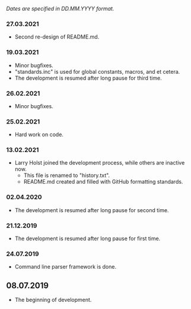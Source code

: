 *Dates are specified in DD.MM.YYYY format.*

### 27.03.2021
* Second re-design of README.md.

### 19.03.2021
* Minor bugfixes.
* "standards.inc" is used for global constants, macros, and et cetera.
* The development is resumed after long pause for third time.

### 26.02.2021
* Minor bugfixes.

### 25.02.2021
* Hard work on code.

### 13.02.2021
* Larry Holst joined the development process, while others are inactive now.
  * This file is renamed to "history.txt".
  * README.md created and filled with GitHub formatting standards.

### 02.04.2020
* The development is resumed after long pause for second time.

### 21.12.2019
* The development is resumed after long pause for first time.

### 24.07.2019
* Command line parser framework is done.

## 08.07.2019
* The beginning of development.
